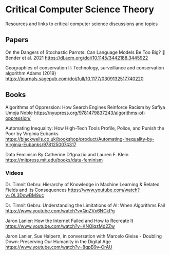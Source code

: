 # Critical Computer Science Theory
Resources and links to critical computer science discussions and topics

## Papers

On the Dangers of Stochastic Parrots: Can Language Models Be Too Big? 🦜 Bender et al. 2021
https://dl.acm.org/doi/10.1145/3442188.3445922



Geographies of conservation II: Technology, surveillance and conservation algorithm Adams (2019)
https://journals.sagepub.com/doi/full/10.1177/0309132517740220


## Books
Algorithms of Oppression: How Search Engines Reinforce Racism by Safiya Umoja Noble
https://nyupress.org/9781479837243/algorithms-of-oppression/

Automating Inequality: How High-Tech Tools Profile, Police, and Punish the Poor by Virginia Eubanks
https://blackwells.co.uk/bookshop/product/Automating-Inequality-by-Virginia-Eubanks/9781250074317

Data Feminism By Catherine D'Ignazio and Lauren F. Klein
https://mitpress.mit.edu/books/data-feminism

### Videos
Dr. Timnit Gebru: Hierarchy of Knowledge in Machine Learning & Related Fields and Its Consequences
https://www.youtube.com/watch?v=OL3DowBM9uc

Dr. Timnit Gebru: Understanding the Limitations of AI: When Algorithms Fail
https://www.youtube.com/watch?v=QqZVx6NCkPg

Jaron Lanier: How the Internet Failed and How to Recreate It
https://www.youtube.com/watch?v=KNOlqzMd2Zw

Jaron Lanier, Sue Halpern, in conversation with Marcelo Gleise - Doubling Down: Preserving Our Humanity in the Digital Age
https://www.youtube.com/watch?v=8qpB9v-OrAU
